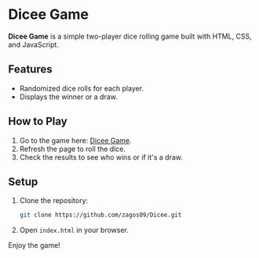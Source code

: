 # Dicee Game

**Dicee Game** is a simple two-player dice rolling game built with HTML, CSS, and JavaScript.

## Features

- Randomized dice rolls for each player.
- Displays the winner or a draw.

## How to Play

1. Go to the game here: [Dicee Game](https://zagos09.github.io/Dicee/).
2. Refresh the page to roll the dice.
3. Check the results to see who wins or if it's a draw.

## Setup

1. Clone the repository:
   ```bash
   git clone https://github.com/zagos09/Dicee.git
   ```
2. Open `index.html` in your browser.

Enjoy the game!
